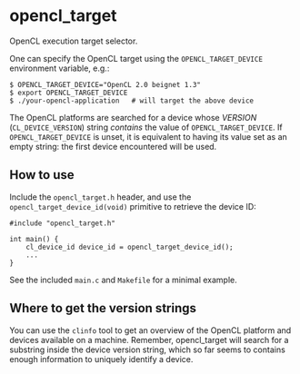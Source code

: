 # opencl_target
OpenCL execution target selector.

One can specify the OpenCL target using the `OPENCL_TARGET_DEVICE`
environment variable, e.g.:

    $ OPENCL_TARGET_DEVICE="OpenCL 2.0 beignet 1.3"
    $ export OPENCL_TARGET_DEVICE
    $ ./your-opencl-application   # will target the above device

The OpenCL platforms are searched for a device whose *VERSION*
(`CL_DEVICE_VERSION`) string *contains* the value of
`OPENCL_TARGET_DEVICE`. If `OPENCL_TARGET_DEVICE` is unset, it is
equivalent to having its value set as an empty string: the first device
encountered will be used.

## How to use

Include the `opencl_target.h` header, and use the
`opencl_target_device_id(void)` primitive to retrieve the device ID:

    #include "opencl_target.h"

    int main() {
        cl_device_id device_id = opencl_target_device_id();
        ...
    }

See the included `main.c` and `Makefile` for a minimal example.

## Where to get the version strings

You can use the `clinfo` tool to get an overview of the OpenCL platform
and devices available on a machine. Remember, opencl_target will search
for a substring inside the device version string, which so far seems to
contains enough information to uniquely identify a device.
